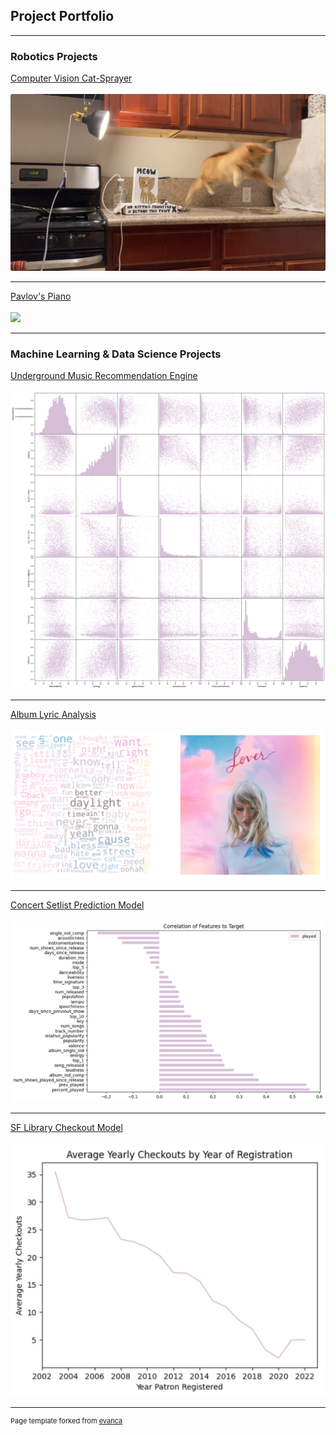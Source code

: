 ## Project Portfolio

---
### Robotics Projects
[Computer Vision Cat-Sprayer](https://github.com/emmakrentz/cat-sprayer)
<br><br>
<img src="images/View recent photos.jpeg?raw=true"/>

---
[Pavlov's Piano](https://github.com/emmakrentz/pavlov)
<br><br>
<img src="images/IMG_4323?raw=true"/>


---

### Machine Learning & Data Science Projects 


[Underground Music Recommendation Engine](https://medium.com/@emma-k/underground-music-recommendation-system-29c4580a4ddf)
<br><br>
<img src="images/audio features 2.png?raw=true"/>

---
[Album Lyric Analysis](https://github.com/emmakrentz/albumanalysis)
<br><br>
<img src="images/screenshot 6.png?raw=true"/>


---

[Concert Setlist Prediction Model](https://github.com/emmakrentz/setlist)
<br><br>
<img src="images/correlation pt 2.png?raw=true"/>

---


[SF Library Checkout Model](https://github.com/emmakrentz/sflibrary)
<br><br>
<img src="images/screenshot 33.png?raw=true"/>

---



<p style="font-size:11px">Page template forked from <a href="https://github.com/evanca/quick-portfolio">evanca</a></p>
<!-- Remove above link if you don't want to attibute -->
